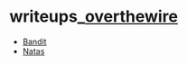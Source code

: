 # writeups_[overthewire](https://overthewire.org/wargames/)

- [Bandit](bandit.md)
- [Natas](natas.md)
